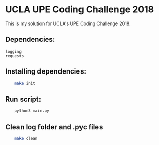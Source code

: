 # UCLA UPE Coding Challenge 2018

This is my solution for UCLA's UPE Coding Challenge 2018. 

## Dependencies:
	logging
	requests

## Installing dependencies:
```bash
	make init
```
## Run script:
```bash
	python3 main.py
```

## Clean log folder and .pyc files
```bash
	make clean
```



